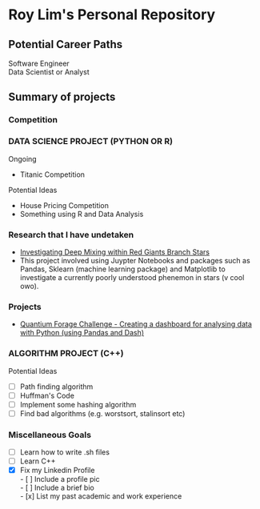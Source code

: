 # Roy Lim's Personal Repository

## Potential Career Paths

Software Engineer  
Data Scientist or Analyst

## Summary of projects

### Competition


### DATA SCIENCE PROJECT (PYTHON OR R)

Ongoing

- Titanic Competition
 
Potential Ideas 

- House Pricing Competition
- Something using R and Data Analysis

### Research that I have undetaken
- [Investigating Deep Mixing within Red Giants Branch Stars](https://github.com/RoyZhenLongLim/PHYS1200)
 - This project involved using Juypter Notebooks and packages such as Pandas, Sklearn (machine learning package) and Matplotlib to investigate a currently poorly understood phenemon in stars (v cool owo).

### Projects
- [Quantium Forage Challenge - Creating a dashboard for analysing data with Python (using Pandas and Dash)](https://github.com/RoyZhenLongLim/quantium-starter-repo)
### ALGORITHM PROJECT (C++)

Potential Ideas

- [ ] Path finding algorithm
- [ ] Huffman's Code
- [ ] Implement some hashing algorithm
- [ ] Find bad algorithms (e.g. worstsort, stalinsort etc)

### Miscellaneous Goals

- [ ] Learn how to write .sh files
- [ ] Learn C++
- [x] Fix my Linkedin Profile  
      - [ ] Include a profile pic  
      - [ ] Include a brief bio  
      - [x] List my past academic and work experience  

